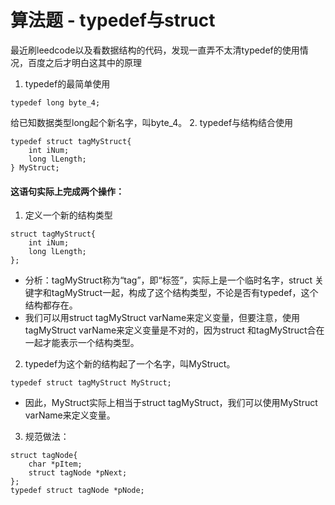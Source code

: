 # 算法题 - typedef与struct


最近刷leedcode以及看数据结构的代码，发现一直弄不太清typedef的使用情况，百度之后才明白这其中的原理
<!--more-->

1. typedef的最简单使用
```
typedef long byte_4;
```
给已知数据类型long起个新名字，叫byte_4。
2. typedef与结构结合使用
```
typedef struct tagMyStruct{ 
	int iNum; 
	long lLength; 
} MyStruct;
```
#### 这语句实际上完成两个操作：
1) 定义一个新的结构类型
```
struct tagMyStruct{ 
	int iNum; 
	long lLength; 
};
```
- 分析：tagMyStruct称为“tag”，即“标签”，实际上是一个临时名字，struct 关键字和tagMyStruct一起，构成了这个结构类型，不论是否有typedef，这个结构都存在。
- 我们可以用struct tagMyStruct varName来定义变量，但要注意，使用tagMyStruct varName来定义变量是不对的，因为struct 和tagMyStruct合在一起才能表示一个结构类型。

2) typedef为这个新的结构起了一个名字，叫MyStruct。
```
typedef struct tagMyStruct MyStruct;
```
- 因此，MyStruct实际上相当于struct tagMyStruct，我们可以使用MyStruct varName来定义变量。

3) 规范做法：
```
struct tagNode{ 
	char *pItem; 
	struct tagNode *pNext; 
}; 
typedef struct tagNode *pNode;
```


